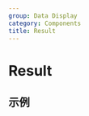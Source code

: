 ```yaml
---
group: Data Display
category: Components
title: Result
---
```


# Result

## 示例

<code src="./demos/demo1.jsx"></code>
